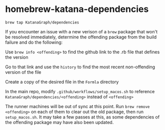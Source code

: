 # homebrew-katana-dependencies

`brew tap KatanaGraph/dependencies`

If you encounter an issue with a new verison of a `brew` package that won't be resolved immediately, determine the offending package from the build failure and do the following:

Use `brew info <offending>` to find the github link to the .rb file that defines the version

Go to that link and use the `history` to find the most recent non-offending version of the file

Create a copy of the desired file in the `Formla` directory

In the main repo, modify `.github/workflows/setup_macos.sh` to reference `KatanaGraph/dependencies/<offending>` instead of `<offending>`

The runner machines will be out of sync at this point. Run `brew remove <offending>` on each of them to clear out the old package, then run `setup_macos.sh`. It may take a few passes at this, as some dependencies of the offending package may have also been updated.
